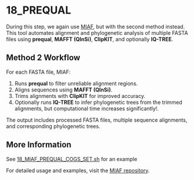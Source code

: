 # 18_PREQUAL

During this step, we again use [MIAF](https://github.com/mjbieren/MIAF), but with the second method instead.
This tool automates alignment and phylogenetic analysis of multiple FASTA files using **prequal**, **MAFFT (QInSi)**, **ClipKIT**, and optionally **IQ-TREE**.

## Method 2 Workflow

For each FASTA file, MIAF:

1. Runs **prequal** to filter unreliable alignment regions.  
2. Aligns sequences using **MAFFT (QInSi)**.  
3. Trims alignments with **ClipKIT** for improved accuracy.  
4. Optionally runs **IQ-TREE** to infer phylogenetic trees from the trimmed alignments, but computational time increases significantly!.

The output includes processed FASTA files, multiple sequence alignments, and corresponding phylogenetic trees.

## More Information

See [18_MIAF_PREQUAL_COGS_SET.sh](https://github.com/mjbieren/Coleochaetophyceae_Phylogenomics/blob/main/Scripts/18_PREQUAL/18_MIAF_PREQUAL_COGS_SET.sh) for an example


For detailed usage and examples, visit the [MIAF repository](https://github.com/mjbieren/MIAF).

